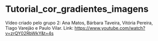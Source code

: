 # Tutorial_cor_gradientes_imagens
Vídeo criado pelo grupo 2: Ana Matos, Bárbara Taveira, Vitória Pereira, Tiago Varejão e Paulo Vilar.
Link: https://www.youtube.com/watch?v=zrQY02RbWkY&t=4s
